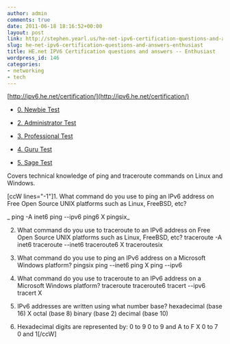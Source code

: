 ```yaml
---
author: admin
comments: true
date: 2011-06-18 18:16:52+00:00
layout: post
link: http://stephen.yearl.us/he-net-ipv6-certification-questions-and-answers-enthusiast/
slug: he-net-ipv6-certification-questions-and-answers-enthusiast
title: HE.net IPV6 Certification questions and answers -- Enthusiast
wordpress_id: 146
categories:
- networking
- tech
---
```


[http://ipv6.he.net/certification/](http://ipv6.he.net/certification/)



	
  * [0. Newbie Test](http://sjy.yearl.us/he-net-ipv6-certification-questions-and-answers-newbie/)

	
  * [2. Administrator Test](http://sjy.yearl.us/he-net-ipv6-certification-questions-and-answers-administrator/)

	
  * [3. Professional Test](http://sjy.yearl.us/he-net-ipv6-certification-questions-and-answers-professional/)

	
  * [4. Guru Test](http://sjy.yearl.us/he-net-ipv6-certification-questions-and-answers-guru/)

	
  * [5. Sage Test](http://sjy.yearl.us/he-net-ipv6-certification-questions-and-answers-sage/)


Covers technical knowledge of ping and traceroute commands on Linux and Windows.

[ccW lines="-1"]1. What command do you use to ping an IPv6 address on Free Open Source UNIX platforms such as Linux, FreeBSD, etc?

_ ping -A inet6
ping --ipv6
ping6 X
pingsix_

2. What command do you use to traceroute to an IPv6 address on Free Open Source UNIX platforms such as Linux, FreeBSD, etc?
traceroute -A inet6
traceroute --inet6
traceroute6 X
traceroutesix

3. What command do you use to ping an IPv6 address on a Microsoft Windows platform?
pingsix
ping --inet6
ping X
ping --ipv6

4. What command do you use to traceroute to an IPv6 address on a Microsoft Windows platform?
traceroute
traceroute6
tracert --ipv6
tracert X

5. IPv6 addresses are written using what number base?
hexadecimal (base 16) X
octal (base 8)
binary (base 2)
decimal (base 10)

6. Hexadecimal digits are represented by:
0 to 9
0 to 9 and A to F X
0 to 7
0 and 1[/ccW]
